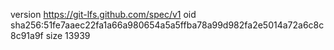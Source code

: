 version https://git-lfs.github.com/spec/v1
oid sha256:51fe7aaec22fa1a66a980654a5a5ffba78a99d982fa2e5014a72a6c8c8c91a9f
size 13939
